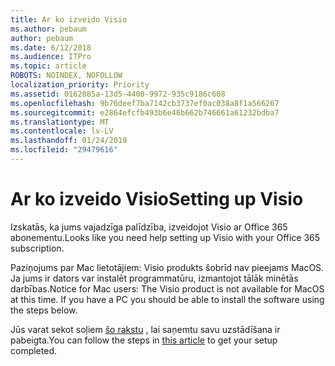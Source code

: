```yaml
---
title: Ar ko izveido Visio
ms.author: pebaum
author: pebaum
ms.date: 6/12/2018
ms.audience: ITPro
ms.topic: article
ROBOTS: NOINDEX, NOFOLLOW
localization_priority: Priority
ms.assetid: 0162885a-13d5-4400-9972-935c9186c608
ms.openlocfilehash: 9b76deef7ba7142cb3737ef0ac038a8f1a566267
ms.sourcegitcommit: e2864efcfb493b6e46b662b746661a61232bdba7
ms.translationtype: MT
ms.contentlocale: lv-LV
ms.lasthandoff: 01/24/2019
ms.locfileid: "29479616"
---
```

# <a name="setting-up-visio"></a><span data-ttu-id="7758c-102">Ar ko izveido Visio</span><span class="sxs-lookup"><span data-stu-id="7758c-102">Setting up Visio</span></span>

<span data-ttu-id="7758c-103">Izskatās, ka jums vajadzīga palīdzība, izveidojot Visio ar Office 365 abonementu.</span><span class="sxs-lookup"><span data-stu-id="7758c-103">Looks like you need help setting up Visio with your Office 365 subscription.</span></span>
  
<span data-ttu-id="7758c-p101">Paziņojums par Mac lietotājiem: Visio produkts šobrīd nav pieejams MacOS. Ja jums ir dators var instalēt programmatūru, izmantojot tālāk minētās darbības.</span><span class="sxs-lookup"><span data-stu-id="7758c-p101">Notice for Mac users: The Visio product is not available for MacOS at this time. If you have a PC you should be able to install the software using the steps below.</span></span>
  
<span data-ttu-id="7758c-106">Jūs varat sekot soļiem [šo rakstu](https://support.office.com/article/https://support.office.com/article/f98f21e3-aa02-4827-9167-ddab5b025710.aspx) , lai saņemtu savu uzstādīšana ir pabeigta.</span><span class="sxs-lookup"><span data-stu-id="7758c-106">You can follow the steps in [this article](https://support.office.com/article/https://support.office.com/article/f98f21e3-aa02-4827-9167-ddab5b025710.aspx) to get your setup completed.</span></span> 
  

